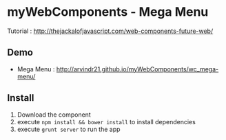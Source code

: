 myWebComponents - Mega Menu
===========================

Tutorial : http://thejackalofjavascript.com/web-components-future-web/ 

Demo
----
* Mega Menu : http://arvindr21.github.io/myWebComponents/wc_mega-menu/


Install
-------

1. Download the component
2. execute ```npm install && bower install``` to install dependencies
3. execute ```grunt server``` to run the app
